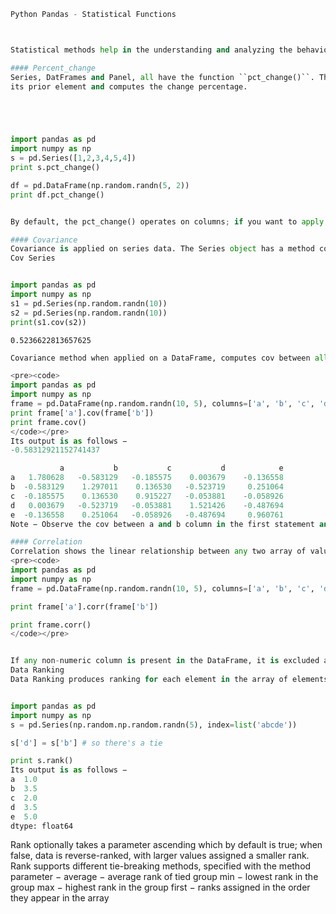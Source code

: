 

```python
Python Pandas - Statistical Functions



Statistical methods help in the understanding and analyzing the behavior of data. We will now learn a few statistical functions, which we can apply on Pandas objects.

#### Percent_change
Series, DatFrames and Panel, all have the function ``pct_change()``. This function compares every element with 
its prior element and computes the change percentage.


```


```python




import pandas as pd
import numpy as np
s = pd.Series([1,2,3,4,5,4])
print s.pct_change()


```


```python
df = pd.DataFrame(np.random.randn(5, 2))
print df.pct_change()
```


```python

By default, the pct_change() operates on columns; if you want to apply the same row wise, then use axis=1() argument.

#### Covariance
Covariance is applied on series data. The Series object has a method cov to compute covariance between series objects. NA will be excluded automatically.
Cov Series
```


```python

import pandas as pd
import numpy as np
s1 = pd.Series(np.random.randn(10))
s2 = pd.Series(np.random.randn(10))
print(s1.cov(s2))

```

    0.5236622813657625



```python
Covariance method when applied on a DataFrame, computes cov between all the columns.

```


```python
<pre><code>
import pandas as pd
import numpy as np
frame = pd.DataFrame(np.random.randn(10, 5), columns=['a', 'b', 'c', 'd', 'e'])
print frame['a'].cov(frame['b'])
print frame.cov()
</code></pre>
Its output is as follows −
-0.58312921152741437

           a           b           c           d            e
a   1.780628   -0.583129   -0.185575    0.003679    -0.136558
b  -0.583129    1.297011    0.136530   -0.523719     0.251064
c  -0.185575    0.136530    0.915227   -0.053881    -0.058926
d   0.003679   -0.523719   -0.053881    1.521426    -0.487694
e  -0.136558    0.251064   -0.058926   -0.487694     0.960761
Note − Observe the cov between a and b column in the first statement and the same is the value returned by cov on DataFrame.

```


```python
#### Correlation
Correlation shows the linear relationship between any two array of values (series). There are multiple methods to compute the correlation like pearson(default), spearman and kendall.
<pre><code>
import pandas as pd
import numpy as np
frame = pd.DataFrame(np.random.randn(10, 5), columns=['a', 'b', 'c', 'd', 'e'])

print frame['a'].corr(frame['b'])

print frame.corr()
</code></pre>
```


```python

If any non-numeric column is present in the DataFrame, it is excluded automatically.
Data Ranking
Data Ranking produces ranking for each element in the array of elements. In case of ties, assigns the mean rank.
```


```python

import pandas as pd
import numpy as np
s = pd.Series(np.random.np.random.randn(5), index=list('abcde'))

s['d'] = s['b'] # so there's a tie

print s.rank()
Its output is as follows −
a  1.0
b  3.5
c  2.0
d  3.5
e  5.0
dtype: float64


```

Rank optionally takes a parameter ascending which by default is true; when false, data is reverse-ranked, with larger values assigned a smaller rank.
Rank supports different tie-breaking methods, specified with the method parameter −
average − average rank of tied group
min − lowest rank in the group
max − highest rank in the group
first − ranks assigned in the order they appear in the array


